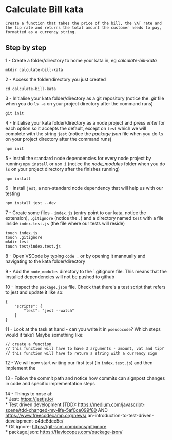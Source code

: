 # Calculate Bill kata

 `Create a function that takes the price of the bill, the VAT rate and the tip rate and returns the total amount the customer needs to pay, formatted as a currency string. `

## Step by step

1 - Create a folder/directory to home your kata in, eg *calculate-bill-kata*

    mkdir calculate-bill-kata

2 -  Access the folder/directory you just created

    cd calculate-bill-kata

3 - Initialise your kata folder/directory as a git repository (notice the *.git* file when you do `ls -a` on your project directory after the command runs)

    git init

4 - Initialise your kata folder/directory as a node project and press *enter* for each option so it accepts the default, except on `test` which we will complete with the string `jest` (notice the *package.json* file when you do `ls` on your project directory after the command runs)

    npm init

5 - Install the standard node dependencies for every node project by running `npm install` or `npm i` (notice the *node_modules* folder when you do `ls` on your project directory after the finishes running)

    npm install

6 - Install `jest`, a non-standard node dependency that will help us with our testing

    npm install jest --dev

7 - Create some files - `index.js` (entry point to our kata, notice the extension), `.gitignore` (notice the `.`) and a directory named `test` with a file inside `index.test.js` (the file where our tests will reside)

    touch index.js
    touch .gitignore
    mkdir test
    touch test/index.test.js

8 - Open VSCode by typing `code .` or by opening it mannually and navigating to the kata folder/directory

9 - Add the `node_modules` directory to the `.gitignore file. This means that the installed dependencies will not be pushed to github

10 - Inspect the `package.json` file. Check that there's a test script that refers to jest and update it like so:

    {
        "scripts": {
            "test": "jest --watch"
        }
    }

11 - Look at the task at hand - can you write it in `pseudocode`? Which steps would it take? Maybe something like:

    // create a function
    // this function will have to have 3 arguments - amount, vat and tip?
    // this function will have to return a string with a currency sign

12 - We will now start writing our first test (in `index.test.js`) and then implement the 

13 - Follow the commit path and notice how commits can signpost changes in code and specific implementation steps

14 - Things to nose at:  
    * Jest: https://jestjs.io/  
    * Test driven development (TDD): https://medium.com/javascript-scene/tdd-changed-my-life-5af0ce099f80 AND https://www.freecodecamp.org/news/  an-introduction-to-test-driven-development-c4de6dce5c/  
    * Git ignore: https://git-scm.com/docs/gitignore  
    * package.json: https://flaviocopes.com/package-json/  


